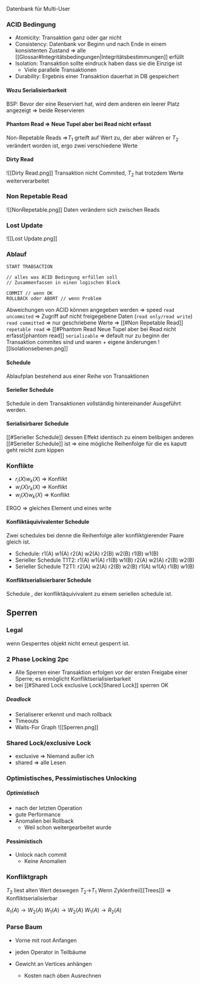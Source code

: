 Datenbank für Multi-User
### ACID Bedingung
- Atomicity: Transaktion ganz oder gar nicht
- Consistency: Datenbank vor Beginn und nach Ende in einem konsistenten Zustand => alle [[Glossar#Integritätsbedingungen|Integritätsbestimmungen]] erfüllt
- Isolation: Transaktion sollte eindruck haben dass sie die Einzige ist
	- Viele parallele Transaktionen
- Durability: Ergebnis einer Transaktion dauerhat in DB gespeichert

#### Wozu Serialisierbarkeit
BSP:
Bevor der eine Reserviert hat, wird dem anderen ein leerer Platz angezeigt => beide Reservieren

#### Phantom Read => Neue Tupel aber bei Read nicht erfasst
Non-Repetable Reads =>$T_1$ grteift auf Wert zu, der aber währen er $T_2$ verändert worden ist, ergo zwei verschiedene Werte

#### Dirty Read
![[Dirty Read.png]]
Transaktion nicht Commited, $T_2$ hat trotzdem Werte weiterverarbeitet

### Non Repetable Read
![[NonRepetable.png]]
Daten verändern sich zwischen Reads


### Lost Update 
![[Lost Update.png]]

### Ablauf

```
START TRABSACTION

// alles was ACID Bedingung erfüllen soll
// Zusammenfassen in einen logischen Block

COMMIT // wenn OK
ROLLBACK oder ABORT // wenn Problem
```

Abweichungen von ACID können angegeben werden => speed
`read uncommited` => Zugriff auf nicht freigegebene Daten (`read only/read write`)
`read committed` => nur geschriebene Werte => [[#Non Repetable Read]]
`repetable read` => [[#Phantom Read Neue Tupel aber bei Read nicht erfasst|phantom read]]
`serializable` => default nur zu beginn der Transaktion commites sind und waren + eigene änderungen
![[Isolationsebenen.png]]

#### Schedule
Ablaufplan bestehend aus einer Reihe von Transaktionen

#### Serieller Schedule
Schedule in dem Transaktionen vollständig hintereinander Ausgeführt werden.

#### Serialisirbarer Schedule
[[#Serieller Schedule]] dessen Effekt identisch zu einem belibigen anderen [[#Serieller Schedule]] ist
=> eine mögliche Reihenfolge für die es kaputt geht reicht zum kippen

### Konflikte
- $r_i(X) w_k(X)$ => Konflikt
- $w_i(X) r_k(X)$ => Konflikt
- $w_i(X) w_k(X)$ => Konflikt

ERGO => gleiches Element und eines write

#### Konfliktäquivivalenter Schedule
Zwei schedules bei denne die Reihenfolge aller konfliktgierender Paare gleich ist.
- Schedule:                        r1(A) w1(A) r2(A) w2(A) r2(B) w2(B) r1(B) w1(B)
- Serieller Schedule T1T2: r1(A) w1(A) r1(B) w1(B) r2(A) w2(A) r2(B) w2(B)
- Serieller Schedule T2T1: r2(A) w2(A) r2(B) w2(B) r1(A) w1(A) r1(B) w1(B)

#### Konfliktserialisierbarer Schedule
Schedule , der konfliktäquivivalent zu einem seriellen schedule ist.

## Sperren
### Legal
wenn Gesperrtes objekt nicht erneut gesperrt ist.

### 2 Phase Locking 2pc
- Alle Sperren einer Transaktion erfolgen vor der ersten Freigabe einer Sperre; es ermöglicht Konfliktserialisierbarkeit
- bei [[#Shared Lock exclusive Lock|Shared Lock]] sperren OK

##### Deadlock
- Serialiserer erkennt und mach rollback
- Timeouts
- Waits-For Graph
![[Sperren.png]]

### Shared Lock/exclusive Lock
- excluxive => Niemand außer ich
- shared => alle Lesen

### Optimistisches, Pessimistisches Unlocking
##### Optimistisch
- nach der letzten Operation
- gute Performance
- Anomalien bei Rollback
	- Weil schon weitergearbeitet wurde

#### Pessimistisch
- Unlock nach commit
	- Keine Anomalien

### Konfliktgraph
$T_2$ liest alten Wert deswegen $T_2$->$T_1$
Wenn Zyklenfrei([[Trees]]) => Konfliktserialisierbar

$R_1(A)\rightarrow W_2(A)$
$W_1(A)\rightarrow W_2(A)$
$W_1(A)\rightarrow R_2(A)$

### Parse Baum
- Vorne mit root Anfangen
- jeden Operator in Teilbäume

- Gewicht an Vertices anhängen
	- Kosten nach oben Ausrechnen